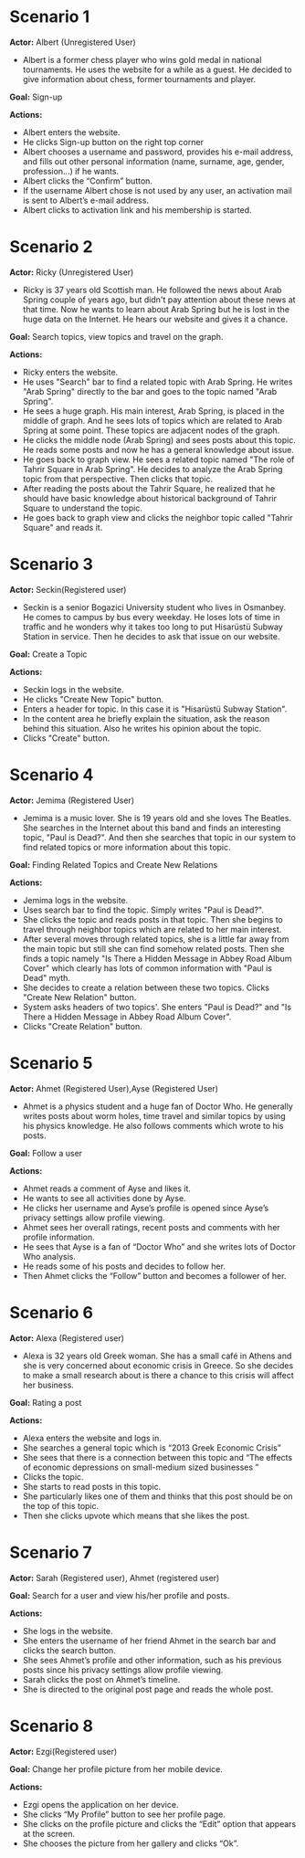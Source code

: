 # Scenario 1 #

**Actor:** Albert (Unregistered User)
  * Albert is a former chess player who wins gold medal in national tournaments. He uses the website for a while as a guest. He decided to give information about chess, former tournaments and player.

**Goal:** Sign-up

**Actions:**
  * Albert enters the website.
  * He clicks Sign-up button on the right top corner
  * Albert chooses a username and password, provides his e-mail address, and fills out other personal information (name, surname, age, gender, profession...) if he wants.
  * Albert clicks the “Confirm” button.
  * If the username Albert chose is not used by any user, an activation mail is sent to Albert’s e-mail address.
  * Albert clicks to activation link and his membership is started.

# Scenario 2 #

**Actor:** Ricky (Unregistered User)
  * Ricky is 37 years old Scottish man. He followed the news about Arab Spring couple of years ago, but didn't pay attention about these news at that time. Now he wants to learn about Arab Spring but he is lost in the huge data on the Internet. He hears our website and gives it a chance.

**Goal:** Search topics, view topics and travel on the graph.

**Actions:**
  * Ricky enters the website.
  * He uses "Search" bar to find a related topic with Arab Spring. He writes "Arab Spring" directly to the bar  and goes to the topic named "Arab Spring".
  * He sees a huge graph. His main interest, Arab Spring, is placed in the middle of graph. And he sees lots of topics which are related to Arab Spring at some point. These topics are adjacent nodes of the graph.
  * He clicks the middle node (Arab Spring) and sees posts about this topic. He reads some posts and now he has a general knowledge about issue.
  * He goes back to graph view. He sees a related topic named "The role of Tahrir Square in Arab Spring". He decides to analyze the Arab Spring topic from that perspective. Then clicks that topic.
  * After reading the posts about the Tahrir Square, he realized that he should have basic knowledge about historical background of Tahrir Square to understand the topic.
  * He goes back to graph view and clicks the neighbor topic called "Tahrir Square" and reads it.

# Scenario 3 #

**Actor:** Seckin(Registered user)
  * Seckin is a senior Bogazici University student who lives in Osmanbey. He comes to campus by bus every weekday. He loses lots of time in traffic and he wonders why it takes too long to put Hisarüstü Subway Station in service. Then he decides to ask that issue on our website.

**Goal:** Create a Topic

**Actions:**
  * Seckin logs in the website.
  * He clicks "Create New Topic" button.
  * Enters a header for topic. In this case it is "Hisarüstü Subway Station".
  * In the content area he briefly explain the situation, ask the reason behind this situation. Also he writes his opinion about the topic.
  * Clicks "Create" button.

# Scenario 4 #

**Actor:** Jemima (Registered User)
  * Jemima is a music lover. She is 19 years old and she loves The Beatles. She searches in the Internet about this band and finds an interesting topic, "Paul is Dead?". And then she searches that topic in our system to find related topics or more information about this topic.

**Goal:** Finding Related Topics and Create New Relations

**Actions:**
  * Jemima logs in the website.
  * Uses search bar to find the topic. Simply writes "Paul is Dead?".
  * She clicks the topic and reads posts in that topic. Then she begins to travel through neighbor topics which are related to her main interest.
  * After several moves through related topics, she is a little far away from the main topic but still she can find somehow related posts. Then she finds a topic namely "Is There a Hidden Message in Abbey Road Album Cover" which clearly has lots of common information with "Paul is Dead" myth.
  * She decides to create a relation between these two topics. Clicks "Create New Relation" button.
  * System asks headers of two topics'. She enters "Paul is Dead?" and "Is There a Hidden Message in Abbey Road Album Cover".
  * Clicks "Create Relation" button.

# Scenario 5 #

**Actor:** Ahmet (Registered User),Ayse (Registered User)
  * Ahmet is a physics student and a huge fan of Doctor Who. He generally writes posts about worm holes, time travel and similar topics by using his physics knowledge. He also follows comments which wrote to his posts.

**Goal:** Follow a user

**Actions:**
  * Ahmet reads a comment of Ayse and likes it.
  * He wants to see all activities done by Ayse.
  * He clicks her username and Ayse’s profile is opened since Ayse’s privacy settings allow profile viewing.
  * Ahmet sees her overall ratings, recent posts and comments with her profile information.
  * He sees that Ayse is a fan of “Doctor Who” and she writes lots of Doctor Who analysis.
  * He reads some of his posts and decides to follow her.
  * Then Ahmet clicks the “Follow” button and becomes a follower of her.

# Scenario 6 #
**Actor:** Alexa (Registered user)
  * Alexa is 32 years old Greek woman. She has a small café in Athens and she is very concerned about economic crisis in Greece. So she decides to make a small research about is there a chance to this crisis will affect her business.

**Goal:** Rating a post

**Actions:**
  * Alexa enters the website and logs in.
  * She searches a general topic which is “2013 Greek Economic Crisis”
  * She sees that there is a connection between this topic and “The effects of economic depressions on small-medium sized businesses ”
  * Clicks the topic.
  * She starts to read posts in this topic.
  * She particularly likes one of them and thinks that this post should be on the top of this topic.
  * Then she clicks upvote which means that she likes the post.


# Scenario 7 #

**Actor:** Sarah (Registered user), Ahmet (registered user)

**Goal:** Search for a user and view his/her profile and posts.

**Actions:**
  * She logs in the website.
  * She enters the username of her friend Ahmet in the search bar and clicks the search button.
  * She sees Ahmet’s profile  and other information, such as his previous  posts since his privacy settings allow profile viewing.
  * Sarah clicks the post on Ahmet’s  timeline.
  * She is directed to the original post page and reads the whole post.


# Scenario 8 #

**Actor:** Ezgi(Registered user)

**Goal:** Change her profile picture from her mobile device.

**Actions:**
  * Ezgi opens the application on her device.
  * She clicks “My Profile” button to see her profile page.
  * She clicks on the profile picture and clicks the “Edit” option that appears at the screen.
  * She chooses the picture from her gallery and clicks “Ok”.